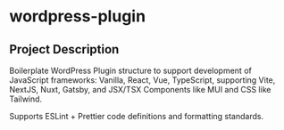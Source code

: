 # wordpress-plugin

## Project Description

Boilerplate WordPress Plugin structure to support development of JavaScript frameworks: Vanilla, React, Vue, TypeScript, supporting Vite, NextJS, Nuxt, Gatsby, and JSX/TSX Components like MUI and CSS like Tailwind. 

Supports ESLint + Prettier code definitions and formatting standards.

